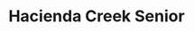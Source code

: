 ---
title: Hacienda Creek Senior
phone: (408) 885-0551
website: http://www.roemcorp.com/projects/hacienda-creek/
management: FPI Management Inc.
tags: []
---